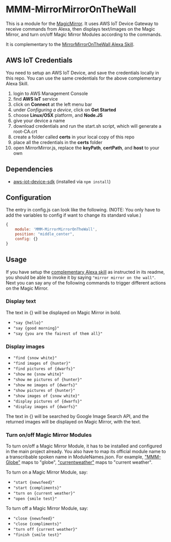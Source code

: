 # MMM-MirrorMirrorOnTheWall

This is a module for the [MagicMirror](https://github.com/MichMich/MagicMirror). It uses AWS IoT Device Gateway to receive commands from Alexa, then displays text/images on the Magic Mirror, and turn on/off Magic Mirror Modules according to the commands.

It is complementary to the [MirrorMirrorOnTheWall Alexa Skill](https://github.com/joanaz/MirrorMirrorOnTheWallSkill).


## AWS IoT Credentials

You need to setup an AWS IoT Device, and save the credentials locally in this repo. You can use the same credentials for the above complementary Alexa Skill.

1. login to AWS Management Console
2. find __AWS IoT__ service
3. click on __Connect__ at the left menu bar
4. under _Configuring a device_, click on __Get Started__
5. choose __Linux/OSX__ platform, and __Node.JS__
6. give your device a name
7. download credentials and run the start.sh script, which will generate a root-CA.crt
8. create a folder called __certs__ in your local copy of this repo
9. place all the credentials in the __certs__ folder
10. open MirrorMirror.js, replace the __keyPath__, __certPath__, and __host__ to your own


## Dependencies

- [aws-iot-device-sdk](https://aws.amazon.com/iot/sdk/) (installed via `npm install`)


## Configuration

The entry in config.js can look like the following. (NOTE: You only have to add the variables to config if want to change its standard value.)

```Javascript
{
    module: 'MMM-MirrorMirrorOnTheWall',
    position: "middle_center",
    config: {}
}
```


## Usage

If you have setup the [complementary Alexa skill](https://github.com/joanaz/MirrorMirrorOnTheWallSkill) as instructed in its readme, you should be able to invoke it by saying `"mirror mirror on the wall"`. Next you can say any of the following commands to trigger different actions on the Magic Mirror.

### Display text

The text in {} will be displayed on Magic Mirror in bold.

- `"say {hello}"`
- `"say {good morning}"`
- `"say {you are the fairest of them all}"`


### Display images

- `"find {snow white}"`
- `"find images of {hunter}"`
- `"find pictures of {dwarfs}"`
- `"show me {snow white}"`
- `"show me pictures of {hunter}"`
- `"show me images of {dwarfs}"`
- `"show pictures of {hunter}"`
- `"show images of {snow white}"`
- `"display pictures of {dwarfs}"`
- `"display images of {dwarfs}"`

The text in {} will be searched by Google Image Search API, and the returned images will be displayed on Magic Mirror, with the text.

### Turn on/off Magic Mirror Modules

To turn on/off a Magic Mirror Module, it has to be installed and configured in the main project already. You also have to map its official module name to a transcribable spoken name in ModuleNames.json. For example, ["MMM-Globe"](https://github.com/LukeSkywalker92/MMM-Globe) maps to "globe", ["currentweather"](https://github.com/MichMich/MagicMirror/tree/master/modules/default/currentweather) maps to "current weather".

To turn on a Magic Mirror Module, say:
- `"start {newsfeed}"`
- `"start {compliments}"`
- `"turn on {current weather}"`
- `"open {smile test}"`

To turn off a Magic Mirror Module, say:
- `"close {newsfeed}"`
- `"close {compliments}"`
- `"turn off {current weather}"`
- `"finish {smile test}"`
